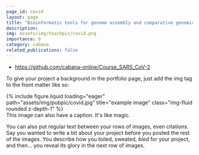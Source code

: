 ```yaml
---
page_id: covid
layout: page
title: "Bioinformatic tools for genome assembly and comparative genomics"
description: 
img: assets/img/teachpic/covid.png
importance: 9
category: cabana
related_publications: false
---
```


* https://github.com/cabana-online/Course_SARS_CoV-2

To give your project a background in the portfolio page, just add the img tag to the front matter like so:

<div class="row">
    <div class="col-sm mt-3 mt-md-0">
        {% include figure.liquid loading="eager" path="assets/img/pubpic/covid.jpg" title="example image" class="img-fluid rounded z-depth-1" %}
    </div>
</div>
<div class="caption">
    This image can also have a caption. It's like magic.
</div>

You can also put regular text between your rows of images, even citations.
Say you wanted to write a bit about your project before you posted the rest of the images.
You describe how you toiled, sweated, _bled_ for your project, and then... you reveal its glory in the next row of images.